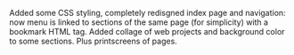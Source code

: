 Added some CSS styling, completely redisgned index page and navigation: now menu is linked to sections of the same page (for simplicity) with a bookmark HTML tag. Added collage of web projects and background color to some sections. Plus printscreens of pages. 
